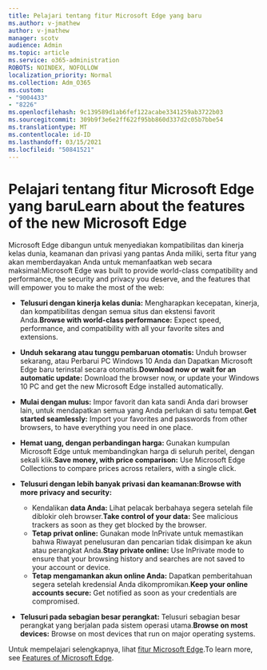 ```yaml
---
title: Pelajari tentang fitur Microsoft Edge yang baru
ms.author: v-jmathew
author: v-jmathew
manager: scotv
audience: Admin
ms.topic: article
ms.service: o365-administration
ROBOTS: NOINDEX, NOFOLLOW
localization_priority: Normal
ms.collection: Adm_O365
ms.custom:
- "9004433"
- "8226"
ms.openlocfilehash: 9c139589d1ab6fef122acabe3341259ab3722b03
ms.sourcegitcommit: 309b9f3e6e2ff622f95bb860d337d2c05b7bbe54
ms.translationtype: MT
ms.contentlocale: id-ID
ms.lasthandoff: 03/15/2021
ms.locfileid: "50841521"
---
```

# <a name="learn-about-the-features-of-the-new-microsoft-edge"></a><span data-ttu-id="539d3-102">Pelajari tentang fitur Microsoft Edge yang baru</span><span class="sxs-lookup"><span data-stu-id="539d3-102">Learn about the features of the new Microsoft Edge</span></span>

<span data-ttu-id="539d3-103">Microsoft Edge dibangun untuk menyediakan kompatibilitas dan kinerja kelas dunia, keamanan dan privasi yang pantas Anda miliki, serta fitur yang akan memberdayakan Anda untuk memanfaatkan web secara maksimal:</span><span class="sxs-lookup"><span data-stu-id="539d3-103">Microsoft Edge was built to provide world-class compatibility and performance, the security and privacy you deserve, and the features that will empower you to make the most of the web:</span></span>

- <span data-ttu-id="539d3-104">**Telusuri dengan kinerja kelas dunia:** Mengharapkan kecepatan, kinerja, dan kompatibilitas dengan semua situs dan ekstensi favorit Anda.</span><span class="sxs-lookup"><span data-stu-id="539d3-104">**Browse with world-class performance:** Expect speed, performance, and compatibility with all your favorite sites and extensions.</span></span>
- <span data-ttu-id="539d3-105">**Unduh sekarang atau tunggu pembaruan otomatis:** Unduh browser sekarang, atau Perbarui PC Windows 10 Anda dan Dapatkan Microsoft Edge baru terinstal secara otomatis.</span><span class="sxs-lookup"><span data-stu-id="539d3-105">**Download now or wait for an automatic update:** Download the browser now, or update your Windows 10 PC and get the new Microsoft Edge installed automatically.</span></span>
- <span data-ttu-id="539d3-106">**Mulai dengan mulus:** Impor favorit dan kata sandi Anda dari browser lain, untuk mendapatkan semua yang Anda perlukan di satu tempat.</span><span class="sxs-lookup"><span data-stu-id="539d3-106">**Get started seamlessly:** Import your favorites and passwords from other browsers, to have everything you need in one place.</span></span>
- <span data-ttu-id="539d3-107">**Hemat uang, dengan perbandingan harga:** Gunakan kumpulan Microsoft Edge untuk membandingkan harga di seluruh peritel, dengan sekali klik.</span><span class="sxs-lookup"><span data-stu-id="539d3-107">**Save money, with price comparison:** Use Microsoft Edge Collections to compare prices across retailers, with a single click.</span></span>
- <span data-ttu-id="539d3-108">**Telusuri dengan lebih banyak privasi dan keamanan:**</span><span class="sxs-lookup"><span data-stu-id="539d3-108">**Browse with more privacy and security:**</span></span>
  - <span data-ttu-id="539d3-109">Kendalikan **data Anda:** Lihat pelacak berbahaya segera setelah file diblokir oleh browser.</span><span class="sxs-lookup"><span data-stu-id="539d3-109">**Take control of your data:** See malicious trackers as soon as they get blocked by the browser.</span></span>
  - <span data-ttu-id="539d3-110">**Tetap privat online:** Gunakan mode InPrivate untuk memastikan bahwa Riwayat penelusuran dan pencarian tidak disimpan ke akun atau perangkat Anda.</span><span class="sxs-lookup"><span data-stu-id="539d3-110">**Stay private online:** Use InPrivate mode to ensure that your browsing history and searches are not saved to your account or device.</span></span>
  - <span data-ttu-id="539d3-111">**Tetap mengamankan akun online Anda:** Dapatkan pemberitahuan segera setelah kredensial Anda dikompromikan.</span><span class="sxs-lookup"><span data-stu-id="539d3-111">**Keep your online accounts secure:** Get notified as soon as your credentials are compromised.</span></span>

- <span data-ttu-id="539d3-112">**Telusuri pada sebagian besar perangkat:** Telusuri sebagian besar perangkat yang berjalan pada sistem operasi utama.</span><span class="sxs-lookup"><span data-stu-id="539d3-112">**Browse on most devices:** Browse on most devices that run on major operating systems.</span></span>

<span data-ttu-id="539d3-113">Untuk mempelajari selengkapnya, lihat [fitur Microsoft Edge](https://go.microsoft.com/fwlink/?linkid=2146817).</span><span class="sxs-lookup"><span data-stu-id="539d3-113">To learn more, see [Features of Microsoft Edge](https://go.microsoft.com/fwlink/?linkid=2146817).</span></span>

